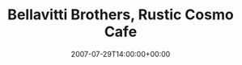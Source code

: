 ---
templateKey: event
guid: 0893f370-6eab-11ea-99c5-002590d1d1b0
date: 2007-07-29T14:00:00+00:00
eventTime: '2pm'
title: Bellavitti Brothers, Rustic Cosmo Cafe
artist: Bellavitti Brothers
city: Toronto
venue: Rustic Cosmo Cafe
group: Tim Shia
guests: Sean and Jeremy
---